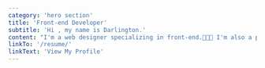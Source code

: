 ```yaml
---
category: 'hero section'
title: 'Front-end Developer'
subtitle: 'Hi , my name is Darlington.'
content: "I'm a web designer specializing in front-end.👨🏽‍💻 I'm also a proficient pizza cook and a self-proclaimed green thumb. 🍕🌱 For the past 5 years, I've worked for AFIC, creating sites for startups and small businesses to help them grow and achieve their dreams. "
linkTo: '/resume/'
linkText: 'View My Profile'
---
```

